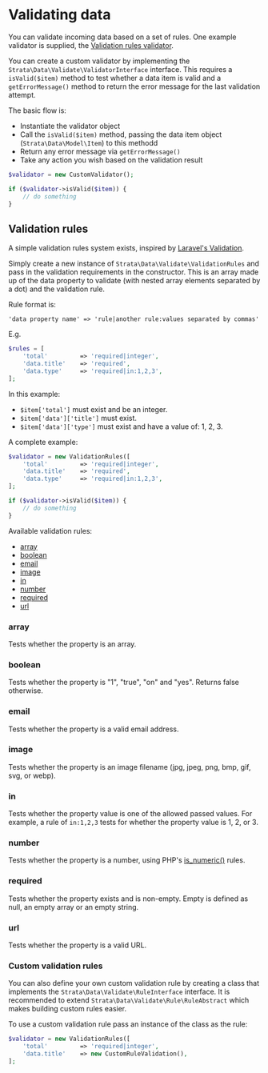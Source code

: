 # Validating data

You can validate incoming data based on a set of rules. One example validator is supplied, the [Validation rules validator](#validation-rules). 

You can create a custom validator by implementing the `Strata\Data\Validate\ValidatorInterface` interface. This requires
a `isValid($item)` method to test whether a data item is valid and a `getErrorMessage()` method to return the error message 
for the last validation attempt.

The basic flow is:

* Instantiate the validator object
* Call the `isValid($item)` method, passing the data item object (`Strata\Data\Model\Item`) to this methodd
* Return any error message via `getErrorMessage()`  
* Take any action you wish based on the validation result

```php
$validator = new CustomValidator();

if ($validator->isValid($item)) {
    // do something
}
```

## Validation rules

A simple validation rules system exists, inspired by [Laravel's Validation](https://laravel.com/docs/validation).

Simply create a new instance of `Strata\Data\Validate\ValidationRules` and pass in the validation requirements in the 
constructor. This is an array made up of the data property to validate (with nested array elements separated by a dot)
and the validation rule.

Rule format is:

```
'data property name' => 'rule|another rule:values separated by commas'
```

E.g.
```php
$rules = [
    'total'         => 'required|integer', 
    'data.title'    => 'required',
    'data.type'     => 'required|in:1,2,3',
];
```

In this example:
* `$item['total']` must exist and be an integer.
* `$item['data']['title']` must exist.
* `$item['data']['type']` must exist and have a value of: 1, 2, 3.

A complete example:

```php
$validator = new ValidationRules([
    'total'         => 'required|integer',
    'data.title'    => 'required',
    'data.type'     => 'required|in:1,2,3',
];

if ($validator->isValid($item)) {
    // do something
}
```

Available validation rules:
* [array](#array)
* [boolean](#boolean)
* [email](#email)
* [image](#image)
* [in](#in)
* [number](#number)
* [required](#required)
* [url](#url)

### array

Tests whether the property is an array.

### boolean

Tests whether the property is "1", "true", "on" and "yes". Returns false otherwise.

### email

Tests whether the property is a valid email address.

### image

Tests whether the property is an image filename (jpg, jpeg, png, bmp, gif, svg, or webp). 

### in

Tests whether the property value is one of the allowed passed values. For example, a rule of `in:1,2,3` tests for whether 
the property value is 1, 2, or 3. 

### number

Tests whether the property is a number, using PHP's [is_numeric()](https://www.php.net/is-numeric) rules.

### required

Tests whether the property exists and is non-empty. Empty is defined as null, an empty array or an empty string. 

### url

Tests whether the property is a valid URL.

### Custom validation rules

You can also define your own custom validation rule by creating a class that implements the `Strata\Data\Validate\RuleInterface`
interface. It is recommended to extend `Strata\Data\Validate\Rule\RuleAbstract` which makes building custom rules easier.

To use a custom validation rule pass an instance of the class as the rule:  

```php
$validator = new ValidationRules([
    'total'         => 'required|integer',
    'data.title'    => new CustomRuleValidation(),
];
```